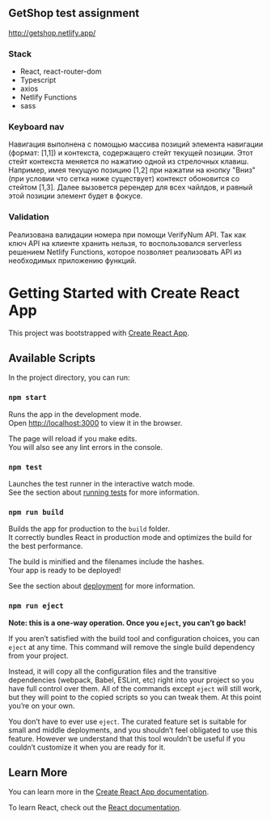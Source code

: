 ## GetShop test assignment
 http://getshop.netlify.app/
 ### Stack
 * React,  react-router-dom
 * Typescript
 * axios
 * Netlify Functions
 * sass
 
 ### Keyboard nav
 Навигация выполнена с помощью массива позиций элемента навигации (формат: [1,1]) и контекста, содержащего стейт текущей позиции.
 Этот стейт контекста меняется по нажатию одной из стрелочных клавиш. 
 Например, имея текущую позицию [1,2] при нажатии на кнопку "Вниз" (при условии что сетка ниже существует) контекст обоновится со стейтом [1,3].
 Далее вызовется ререндер для всех чайлдов, и равный этой позиции элемент будет в фокусе.

 ### Validation
 Реализована валидации номера при помощи VerifyNum API. Так как ключ API на клиенте хранить нельзя, то воспользовался serverless решением Netlify Functions, которое позволяет
 реализовать API из необходимых приложению функций.
 

# Getting Started with Create React App

This project was bootstrapped with [Create React App](https://github.com/facebook/create-react-app).

## Available Scripts

In the project directory, you can run:

### `npm start`

Runs the app in the development mode.\
Open [http://localhost:3000](http://localhost:3000) to view it in the browser.

The page will reload if you make edits.\
You will also see any lint errors in the console.

### `npm test`

Launches the test runner in the interactive watch mode.\
See the section about [running tests](https://facebook.github.io/create-react-app/docs/running-tests) for more information.

### `npm run build`

Builds the app for production to the `build` folder.\
It correctly bundles React in production mode and optimizes the build for the best performance.

The build is minified and the filenames include the hashes.\
Your app is ready to be deployed!

See the section about [deployment](https://facebook.github.io/create-react-app/docs/deployment) for more information.

### `npm run eject`

**Note: this is a one-way operation. Once you `eject`, you can’t go back!**

If you aren’t satisfied with the build tool and configuration choices, you can `eject` at any time. This command will remove the single build dependency from your project.

Instead, it will copy all the configuration files and the transitive dependencies (webpack, Babel, ESLint, etc) right into your project so you have full control over them. All of the commands except `eject` will still work, but they will point to the copied scripts so you can tweak them. At this point you’re on your own.

You don’t have to ever use `eject`. The curated feature set is suitable for small and middle deployments, and you shouldn’t feel obligated to use this feature. However we understand that this tool wouldn’t be useful if you couldn’t customize it when you are ready for it.

## Learn More

You can learn more in the [Create React App documentation](https://facebook.github.io/create-react-app/docs/getting-started).

To learn React, check out the [React documentation](https://reactjs.org/).
